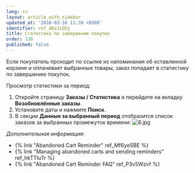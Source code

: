 ```yaml
---
lang: ru
layout: article_with_sidebar
updated_at: '2018-03-16 11:39 +0300'
identifier: ref_4DzJLOUj
title: Статистика по завершению покупок
order: 130
published: false
---
```

Если покупатель проходит по ссылке из напоминания об оставленной корзине и оплачивает выбранные товары, заказ попадает в статистику по завершению покупок.

Просмотр статистики за период:

1.  Откройте страницу **Заказы / Статистика** и перейдите на вкладку **Возобновлённые заказы**. 
2.  Установите даты и нажмите **Поиск**.
3.  В секции **Данные за выбранный период** отобразится список заказов за выбранных промежуток времени:
    ![6.jpg]({{site.baseurl}}/attachments/ref_4DzJLOUj/6.jpg)


_Дополнительная информация:_

*   {% link "Abandoned Cart Reminder" ref_Mf6yeSBE %}
*   {% link "Managing abandoned carts and sending reminders" ref_hkTTIuTr %}
*   {% link "Abandoned Cart Reminder FAQ" ref_P3v5Wzvf %}
